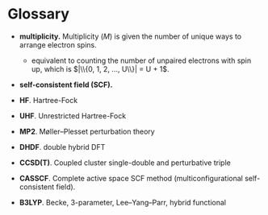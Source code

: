 # Glossary

- **multiplicity.** Multiplicity ($M$) is given the number of unique ways to arrange electron spins.
  - equivalent to counting the number of unpaired electrons with spin up, which is $|\\{0, 1, 2, ..., U\\}| = U + 1$.
- **self-consistent field (SCF).**

- **HF**. Hartree-Fock
- **UHF**. Unrestricted Hartree-Fock
- **MP2**. Møller–Plesset perturbation theory
- **DHDF**. double hybrid DFT
- **CCSD(T)**. Coupled cluster single-double and perturbative triple 
- **CASSCF**. Complete active space SCF method (multiconfigurational self-consistent field).
- **B3LYP**. Becke, 3-parameter, Lee–Yang–Parr, hybrid functional
